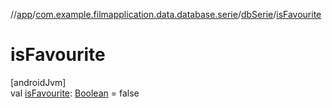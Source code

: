 //[app](../../../index.md)/[com.example.filmapplication.data.database.serie](../index.md)/[dbSerie](index.md)/[isFavourite](is-favourite.md)

# isFavourite

[androidJvm]\
val [isFavourite](is-favourite.md): [Boolean](https://kotlinlang.org/api/latest/jvm/stdlib/kotlin/-boolean/index.html) = false
